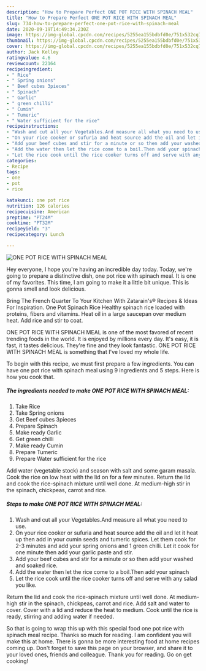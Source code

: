 ```yaml
---
description: "How to Prepare Perfect ONE POT RICE WITH SPINACH MEAL"
title: "How to Prepare Perfect ONE POT RICE WITH SPINACH MEAL"
slug: 734-how-to-prepare-perfect-one-pot-rice-with-spinach-meal
date: 2020-09-19T14:49:34.230Z
image: https://img-global.cpcdn.com/recipes/5255ea155bdbfd0e/751x532cq70/one-pot-rice-with-spinach-meal-recipe-main-photo.jpg
thumbnail: https://img-global.cpcdn.com/recipes/5255ea155bdbfd0e/751x532cq70/one-pot-rice-with-spinach-meal-recipe-main-photo.jpg
cover: https://img-global.cpcdn.com/recipes/5255ea155bdbfd0e/751x532cq70/one-pot-rice-with-spinach-meal-recipe-main-photo.jpg
author: Jack Kelley
ratingvalue: 4.6
reviewcount: 22164
recipeingredient:
- " Rice"
- " Spring onions"
- " Beef cubes 3pieces"
- " Spinach"
- " Garlic"
- " green chilli"
- " Cumin"
- " Tumeric"
- " Water sufficient for the rice"
recipeinstructions:
- "Wash and cut all your Vegetables.And measure all what you need to use."
- "On your rice cooker or sufuria and heat source add the oil and let it heat up then add in your cumin seeds and tumeric spices. Let them cook for 2-3 minutes and add your spring onions and 1 green chilli. Let it cook for one minute then add your garlic paste and stir."
- "Add your beef cubes and stir for a minute or so then add your washed and soaked rice."
- "Add the water then let the rice come to a boil.Then add your spinach"
- "Let the rice cook until the rice cooker turns off and serve with any salad you like."
categories:
- Recipe
tags:
- one
- pot
- rice

katakunci: one pot rice 
nutrition: 126 calories
recipecuisine: American
preptime: "PT24M"
cooktime: "PT32M"
recipeyield: "3"
recipecategory: Lunch

---
```



![ONE POT RICE WITH SPINACH MEAL](https://img-global.cpcdn.com/recipes/5255ea155bdbfd0e/751x532cq70/one-pot-rice-with-spinach-meal-recipe-main-photo.jpg)

Hey everyone, I hope you're having an incredible day today. Today, we're going to prepare a distinctive dish, one pot rice with spinach meal. It is one of my favorites. This time, I am going to make it a little bit unique. This is gonna smell and look delicious.

Bring The French Quarter To Your Kitchen With Zatarain&#39;s® Recipes &amp; Ideas For Inspiration. One Pot Spinach Rice Healthy spinach rice loaded with proteins, fibers and vitamins. Heat oil in a large saucepan over medium heat. Add rice and stir to coat.

ONE POT RICE WITH SPINACH MEAL is one of the most favored of recent trending foods in the world. It is enjoyed by millions every day. It's easy, it is fast, it tastes delicious. They're fine and they look fantastic. ONE POT RICE WITH SPINACH MEAL is something that I've loved my whole life.


To begin with this recipe, we must first prepare a few ingredients. You can have one pot rice with spinach meal using 9 ingredients and 5 steps. Here is how you cook that.

<!--inarticleads1-->

##### The ingredients needed to make ONE POT RICE WITH SPINACH MEAL:

1. Take  Rice
1. Take  Spring onions
1. Get  Beef cubes 3pieces
1. Prepare  Spinach
1. Make ready  Garlic
1. Get  green chilli
1. Make ready  Cumin
1. Prepare  Tumeric
1. Prepare  Water sufficient for the rice


Add water (vegetable stock) and season with salt and some garam masala. Cook the rice on low heat with the lid on for a few minutes. Return the lid and cook the rice-spinach mixture until well done. At medium-high stir in the spinach, chickpeas, carrot and rice. 

<!--inarticleads2-->

##### Steps to make ONE POT RICE WITH SPINACH MEAL:

1. Wash and cut all your Vegetables.And measure all what you need to use.
1. On your rice cooker or sufuria and heat source add the oil and let it heat up then add in your cumin seeds and tumeric spices. Let them cook for 2-3 minutes and add your spring onions and 1 green chilli. Let it cook for one minute then add your garlic paste and stir.
1. Add your beef cubes and stir for a minute or so then add your washed and soaked rice.
1. Add the water then let the rice come to a boil.Then add your spinach
1. Let the rice cook until the rice cooker turns off and serve with any salad you like.


Return the lid and cook the rice-spinach mixture until well done. At medium-high stir in the spinach, chickpeas, carrot and rice. Add salt and water to cover. Cover with a lid and reduce the heat to medium. Cook until the rice is ready, stirring and adding water if needed. 

So that is going to wrap this up with this special food one pot rice with spinach meal recipe. Thanks so much for reading. I am confident you will make this at home. There is gonna be more interesting food at home recipes coming up. Don't forget to save this page on your browser, and share it to your loved ones, friends and colleague. Thank you for reading. Go on get cooking!
